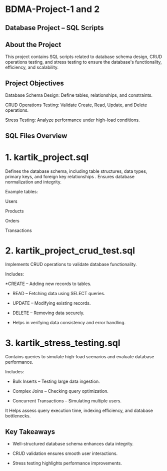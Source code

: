 # BDMA-Project-1 and 2
## Database Project – SQL Scripts 

## About the Project
This project contains SQL scripts related to database schema design, CRUD operations testing, and stress testing to ensure the database's functionality, efficiency, and scalability.

## Project Objectives

Database Schema Design:
Define tables, relationships, and constraints.

CRUD Operations Testing:
Validate Create, Read, Update, and Delete operations.

Stress Testing:
Analyze performance under high-load conditions.

## SQL Files Overview
# 1. kartik_project.sql
Defines the database schema, including table structures, data types, primary keys, and foreign key relationships
.
Ensures database normalization and integrity.

Example tables:

Users

Products

Orders

Transactions

# 2. kartik_project_crud_test.sql
Implements CRUD operations to validate database functionality.

Includes:

*CREATE – Adding new records to tables.

* READ – Fetching data using SELECT queries.

* UPDATE – Modifying existing records.

* DELETE – Removing data securely.

* Helps in verifying data consistency and error handling.

# 3. kartik_stress_testing.sql
Contains queries to simulate high-load scenarios and evaluate database performance.

Includes:

* Bulk Inserts – Testing large data ingestion.
  
* Complex Joins – Checking query optimization.
  
* Concurrent Transactions – Simulating multiple users.

It Helps assess query execution time, indexing efficiency, and database bottlenecks.

## Key Takeaways

* Well-structured database schema enhances data integrity.

* CRUD validation ensures smooth user interactions.

* Stress testing highlights performance improvements.
